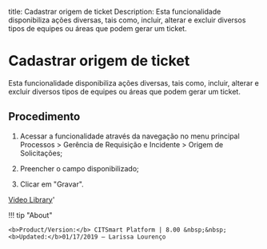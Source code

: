 title: Cadastrar origem de ticket
Description: Esta funcionalidade disponibiliza ações diversas, tais como, incluir, alterar e excluir diversos tipos de equipes ou áreas que podem gerar um ticket. 
# Cadastrar origem de ticket

Esta funcionalidade disponibiliza ações diversas, tais como, incluir, alterar e excluir diversos tipos de equipes ou áreas que podem gerar um ticket.

Procedimento
------------

1.  Acessar a funcionalidade através da navegação no menu principal Processos \>
    Gerência de Requisição e Incidente \> Origem de Solicitações;

2.  Preencher o campo disponibilizado;

3.  Clicar em "Gravar".

<i class='fa fa-youtube-play  fa-2x' style='color:#97ce17;vertical-align: middle;'> </i> [Video Library](https://www.youtube.com/playlist?list=PLB5qK2uzf2ROn4Xs6UdH84Ujzta2iJ6Ei)'

!!! tip "About"

    <b>Product/Version:</b> CITSmart Platform | 8.00 &nbsp;&nbsp;
    <b>Updated:</b>01/17/2019 – Larissa Lourenço

